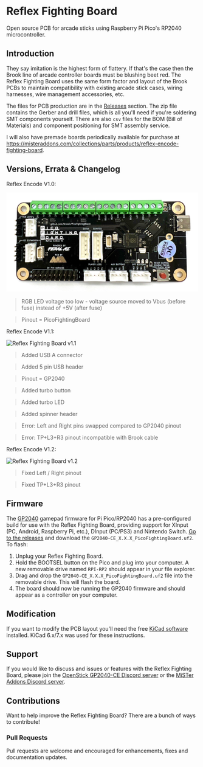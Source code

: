 # Reflex Fighting Board

Open source PCB for arcade sticks using Raspberry Pi Pico's RP2040 microcontroller.

## Introduction

They say imitation is the highest form of flattery. If that's the case then the Brook line of arcade controller boards must be blushing beet red. The Reflex Fighting Board uses the same form factor and layout of the Brook PCBs to maintain compatibility with existing arcade stick cases, wiring harnesses, wire management accessories, etc.

The files for PCB production are in the [Releases](https://github.com/misteraddons/ReflexFightingBoard/tree/main/boards/Reflex_V1) section. The zip file contains the Gerber and drill files, which is all you'll need if you're soldering SMT components yourself. There are also `csv` files for the BOM (Bill of Materials) and component positioning for SMT assembly service.

I will also have premade boards periodically available for purchase at <https://misteraddons.com/collections/parts/products/reflex-encode-fighting-board>.

## Versions, Errata & Changelog

Reflex Encode V1.0:

![Reflex Fighting Board v1.0](assets/ReflexFightingBoard_v1.0.jpg)

>RGB LED voltage too low - voltage source moved to Vbus (before fuse) instead of +5V (after fuse)

>Pinout = PicoFightingBoard


Reflex Encode V1.1:

![Reflex Fighting Board v1.1](assets/ReflexFightingBoard_v1.1.jpg)

>Added USB A connector

>Added 5 pin USB header

>Pinout = GP2040

>Added turbo button

>Added turbo LED

>Added spinner header

>Error: Left and Right pins swapped compared to GP2040 pinout

>Error: TP+L3+R3 pinout incompatible with Brook cable


Reflex Encode V1.2:

![Reflex Fighting Board v1.2](assets/ReflexFightingBoard_v1.2.jpg)

>Fixed Left / Right pinout

>Fixed TP+L3+R3 pinout

## Firmware

The [GP2040](https://github.com/OpenStickCommunity/GP2040-CE) gamepad firmware for Pi Pico/RP2040 has a pre-configured build for use with the Reflex Fighting Board, providing support for XInput (PC, Android, Raspberry Pi, etc.), DInput (PC/PS3) and Nintendo Switch. [Go to the releases](https://github.com/OpenStickCommunity/GP2040-CE/releases) and download the `GP2040-CE_X.X.X_PicoFightingBoard.uf2`. To flash:

1. Unplug your Reflex Fighting Board.
1. Hold the BOOTSEL button on the Pico and plug into your computer. A new removable drive named `RPI-RP2` should appear in your file explorer.
1. Drag and drop the `GP2040-CE_X.X.X_PicoFightingBoard.uf2` file into the removable drive. This will flash the board.
1. The board should now be running the GP2040 firmware and should appear as a controller on your computer.

## Modification

If you want to modify the PCB layout you'll need the free [KiCad software](https://www.kicad.org/download/) installed. KiCad 6.x/7.x was used for these instructions.

## Support

If you would like to discuss and issues or features with the Reflex Fighting Board, please join the [OpenStick GP2040-CE Discord server](https://discord.gg/k2pxhke7q8) or the [MiSTer Addons Discord server](https://discord.gg/PtUFHtzuYD).

## Contributions

Want to help improve the Reflex Fighting Board? There are a bunch of ways to contribute!

### Pull Requests

Pull requests are welcome and encouraged for enhancements, fixes and documentation updates.
